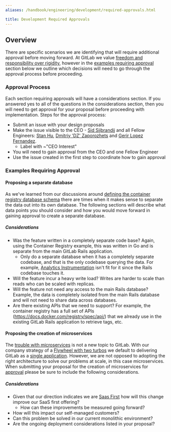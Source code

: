 ```yaml
---
aliases: /handbook/engineering/development/required-approvals.html

title: Development Required Approvals
---
```








## Overview

There are specific scenarios we are identifying that will require additional approval before moving forward. At GitLab we value [freedom and responsibility over rigidity](/handbook/values/#freedom-and-responsibility-over-rigidity), however in the [examples requiring approval](#examples-requiring-approval) section below we outline which decisions will need to go through the approval process before proceeding.

### Approval Process

Each section requiring approvals will have a considerations section. If you answered yes to all of the questions in the considerations section, then you will need to get approval for your proposal before proceeding with implementation. Steps for the approval process: 

* Submit an issue with your design proposals
* Make the issue visible to the CEO - [Sid Sijbrandij](/handbook/company/team/#sytses) and all Fellow Engineers: [Stan Hu](/handbook/company/team/#stanhu), [Dmitriy 'DZ' Zaporozhets](/handbook/company/team/#dzaporozhets) and [Gerir Lopez Fernandez](/handbook/company/team/#glopezfernandez).
  * Label with ~"CEO Interest"
* You will need to gain approval from the CEO and one Fellow Engineer
* Use the issue created in the first step to coordinate how to gain approval

### Examples Requiring Approval

#### Proposing a separate database

As we've learned from our discussions around [defining the container registry database schema](https://gitlab.com/gitlab-org/gitlab/-/issues/207147) there are times when it makes sense to separate the data out into its own database.  The following sections will describe what data points you should consider and how you would move forward in gaining approval to create a separate database.

##### Considerations

- Was the feature written in a completely separate code base?  Again, using the Container Registry example, this was written in Go and is separate from the main GitLab Rails application.
   - Only do a separate database when it has a completely separate codebase, and that is the only codebase querying the data. For example, [Analytics Instrumentation](https://gitlab.com/gitlab-org/gitlab/-/merge_requests/27730) isn't fit for it since the Rails codebase touches it.
- Will the feature incur a heavy write load?  Writes are harder to scale than reads who can be scaled with replicas.
- Will the feature not need any access to the main Rails database?  Example, the data is completely isolated from the main Rails database and will not need to share data across databases.
- Are there existing APIs that we need to support?  For example, the container registry has a full set of APIs (https://docs.docker.com/registry/spec/api/) that we already use in the existing GitLab Rails application to retrieve tags, etc.

#### Proposing the creation of microservices

The [trouble with microservices](/handbook/engineering/infrastructure/core-platform/data_stores/database/doc/strategy.html#the-trouble-with-microservices) is not a new topic to GitLab. With our company strategy of a [Flywheel with two turbos](/handbook/company/strategy/#flywheel-with-two-turbos) we default to delivering GitLab as a [single application](/handbook/product/single-application/). However, we are not opposed to adopting the right architecture to solve our problems at scale, in this case microservices. When submitting your proposal for the creation of microservices for [approval](#approval-process) please be sure to include the following considerations.

##### Considerations

* Given that our direction indicates we are [Saas First](https://about.gitlab.com/direction/#saas-first) how will this change improve our SaaS first offering?
  * How can these improvements be measured going forward?
* How will this impact our self-managed customers?
* Can this problem be solved in our current monolithic environment?
* Are the ongoing deployment considerations listed in your proposal?
